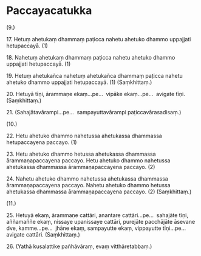 

# Paccayacatukka





(9.)

17\. Hetuṃ ahetukaṃ dhammaṃ paṭicca nahetu ahetuko dhammo uppajjati hetupaccayā. (1)

18\. Nahetuṃ ahetukaṃ dhammaṃ paṭicca nahetu ahetuko dhammo uppajjati hetupaccayā. (1)

19\. Hetuṃ ahetukañca nahetuṃ ahetukañca dhammaṃ paṭicca nahetu ahetuko dhammo uppajjati hetupaccayā. (1) (Saṃkhittaṃ.)

20\. Hetuyā tīṇi, ārammaṇe ekaṃ…pe…  vipāke ekaṃ…pe…  avigate tīṇi. (Saṃkhittaṃ.)

21\. (Sahajātavārampi…pe…  sampayuttavārampi paṭiccavārasadisaṃ.)

(10.)

22\. Hetu ahetuko dhammo nahetussa ahetukassa dhammassa hetupaccayena paccayo. (1)

23\. Hetu ahetuko dhammo hetussa ahetukassa dhammassa ārammaṇapaccayena paccayo. Hetu ahetuko dhammo nahetussa ahetukassa dhammassa ārammaṇapaccayena paccayo. (2)

24\. Nahetu ahetuko dhammo nahetussa ahetukassa dhammassa ārammaṇapaccayena paccayo. Nahetu ahetuko dhammo hetussa ahetukassa dhammassa ārammaṇapaccayena paccayo. (2) (Saṃkhittaṃ.)

(11.)

25\. Hetuyā ekaṃ, ārammaṇe cattāri, anantare cattāri…pe…  sahajāte tīṇi, aññamaññe ekaṃ, nissaye upanissaye cattāri, purejāte pacchājāte āsevane dve, kamme…pe…  jhāne ekaṃ, sampayutte ekaṃ, vippayutte tīṇi…pe…  avigate cattāri. (Saṃkhittaṃ.)

26\. (Yathā kusalattike pañhāvāraṃ, evaṃ vitthāretabbaṃ.)



